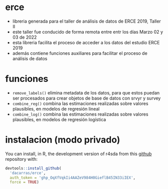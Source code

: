 
# erce

-   libreria generada para el taller de análisis de datos de ERCE 2019,
    Taller II
-   este taller fue conducido de forma remota entre entr los días Marzo
    02 y 03 de 2022
-   esta libreria facilita el proceso de acceder a los datos del estudio
    ERCE 2019
-   además contiene funciones auxiliares para facilitar el proceso de
    análisis de datos

# funciones

-   `remove_labels()` elimina metadata de los datos, para que estos
    puedan ser procesados para crear objetos de base de datos con srvyr
    y survey
-   `combine_reg()` combina las estimaciones realizadas sobre valores
    plausibles, en modelos de regresión lineal
-   `combine_log()` combina las estimaciones realizadas sobre valores
    plausibles, en modelos de regresión logística

# instalacion (modo privado)

You can install, in R, the development version of r4sda from this
[github](https://github.com/dacarras/r4sda) repository with:

``` r
devtools::install_github(
  'dacarras/erce',
  auth_token = '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',
  force = TRUE)
```

